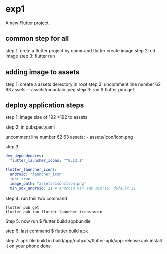 # exp1

A new Flutter project.

## common step for all

step 1: crete a flutter project by command flutter create image
step 2: cd image
step 3: flutter run

## adding image to assets

step 1: create a assets derectory in root
step 2: uncomment line number 62 63
 assets:
    - assets/mountain.jpeg
step 3: run $ flutter pub get

## deploy application steps

step 1: image size of 192 *192 to assets 

step 2: in pubspec.yaml 

uncomment line number 62 63
 assets:
    - assets/icon/icon.png


step 3: 

```yaml
dev_dependencies:
  flutter_launcher_icons: "^0.13.1"

flutter_launcher_icons:
  android: "launcher_icon"
  ios: true
  image_path: "assets/icon/icon.png"
  min_sdk_android: 21 # android min sdk min:16, default 21
```

step 4: run this two command 

```shell
flutter pub get
flutter pub run flutter_launcher_icons:main
```

Step 5: now run $ flutter build appbundle

step 6: last command $ flutter build apk

step 7: apk file build in   build/app/outputs/flutter-apk/app-release.apk     install it on your phone done
